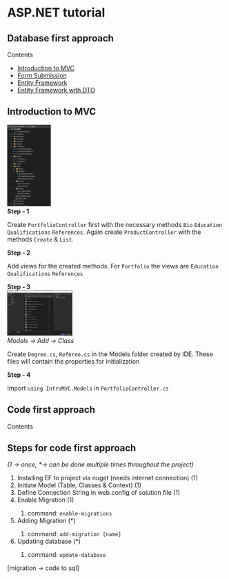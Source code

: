 # ASP.NET tutorial

## Database first approach
Contents
<ul type="disc">
	<li><a href="#">Introduction to MVC</a></li>
	<li><a href="#">Form Submission</a></li>
	<li><a href="#">Entity Framework</a></li>
	<li><a href="#">Entity Framework with DTO</a></li>
</ul>

<div>
	<h2>Introduction to MVC</h2>
	<div>
		<img src="screenshots/intromvc_1.jpg" width="20%">
	</div>
	<b>Step - 1</b>
	<p>
	Create <code>PortfolioController</code> first with the necessary methods <code>Bio</code> <code>Education</code> <code>Qualifications</code> <code>References</code>.
	Again create <code>ProductController</code> with the methods <code>Create</code> & <code>List</code>.
	</p>
	<b>Step - 2</b>
	<p>Add views for the created methods. For <code>Portfolio</code> the views are <code>Education</code> <code>Qualifications</code> <code>References</code>
	</p>
	<b>Step - 3</b>
	<div>
		<img src="screenshots/intromvc_2.jpg" width="30%">
	</div>
	<i>Models -> Add -> Class</i>
	<p>
	Create <code>Degree.cs</code>, <code>Referee.cs</code> in the Models folder created by IDE. These files will contain the properties for initialization
	</p>
	<b>Step - 4</b>
	<p>
	Import <code>using IntroMVC.Models</code> in <code>PortfolioController.cs</code>
	</p>
</div>


## Code first approach
Contents

<h2>Steps for code first approach</h2>
<p><i>(1 -> once, *-> can be done multiple times throughout the project)</i></p>
<div>
	<ol>
		<li>Installing EF to project via nuget (needs internet connection)	(1)</li>
		<li>Initiate Model (Table, Classes & Context)				(1)</li>
		<li>Define Connection String in web.config of solution file		(1)</li>
		<li>Enable Migration							(1)</li>
		<ol>
			<li>command: <code>enable-migrations</code></li>
		</ol>
  		<li>Adding Migration							(*)</li>
		<ol>
			<li>command: <code>add-migration [name]</code></li>
		</ol>
		<li>Updating database							(*)</li>
		<ol>
			<li>command: <code>update-database</code></li>
		</ol>
	</ol>
[migration -> code to sql]
</div>


